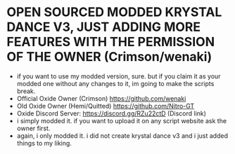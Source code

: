 # OPEN SOURCED MODDED KRYSTAL DANCE V3, JUST ADDING MORE FEATURES WITH THE PERMISSION OF THE OWNER (Crimson/wenaki)
- if you want to use my modded version, sure. but if you claim it as your modded one without any changes to it, im going to make the scripts break.
- Official Oxide Owner (Crimson) https://github.com/wenaki
- Old Oxide Owner (Hemi/Quitted) https://github.com/Nitro-GT
- Oxide Discord Server: https://discord.gg/RZu22ctD (Discord link)
- i simply modded it. if you want to upload it on any script website ask the owner first.
- again, i only modded it. i did not create krystal dance v3 and i just added things to my liking. 
